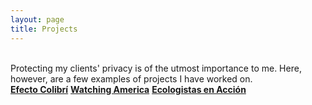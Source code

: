 ```yaml
---
layout: page
title: Projects
---
```

<br/>
Protecting my clients' privacy is of the utmost importance to me. Here, however, are a few examples of projects I have worked on.  
<br/>
<a href="https://efectocolibri.com/en/"><b>Efecto Colibrí</b></a>  
<a href="http://watchingamerica.com/WA/author/bahrani-peacock/"><b>Watching America</b></a>  
<a href="http://fractura-hidraulica.blogspot.com/2018/07/spains-constitutional-court-endorses.html"><b>Ecologistas en Acción</b></a>